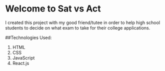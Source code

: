 # Welcome to Sat vs Act

I created this project with my good friend/tutee in order to help high school students to decide on what exam to take for their college applications.

##Technologies Used:
1. HTML
2. CSS
3. JavaScript
4. React.js